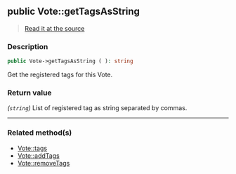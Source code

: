 ## public Vote::getTagsAsString

> [Read it at the source](https://github.com/julien-boudry/Condorcet/blob/master/src/Vote.php#L273)

### Description    

```php
public Vote->getTagsAsString ( ): string
```

Get the registered tags for this Vote.
    

### Return value   

*(`string`)* List of registered tag as string separated by commas.


---------------------------------------

### Related method(s)      

* [Vote::tags](/Docs/api-reference/Vote%20Class/Vote--tags.md)    
* [Vote::addTags](/Docs/api-reference/Vote%20Class/Vote--addTags.md)    
* [Vote::removeTags](/Docs/api-reference/Vote%20Class/Vote--removeTags.md)    
